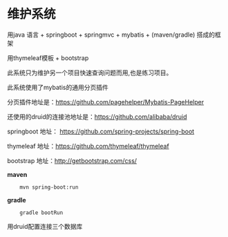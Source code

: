 # 维护系统

用java 语言 + springboot + springmvc + mybatis + (maven/gradle) 搭成的框架

用thymeleaf模板 + bootstrap

此系统只为维护另一个项目快速查询问题而用,也是练习项目。

此系统使用了mybatis的通用分页插件

分页插件地址是：https://github.com/pagehelper/Mybatis-PageHelper

还使用的druid的连接池地址是：https://github.com/alibaba/druid

springboot 地址： https://github.com/spring-projects/spring-boot

thymeleaf 地址：https://github.com/thymeleaf/thymeleaf

bootstrap 地址：http://getbootstrap.com/css/

**maven**
```
	mvn spring-boot:run
```

**gradle**
```
	gradle bootRun
```

用druid配置连接三个数据库
